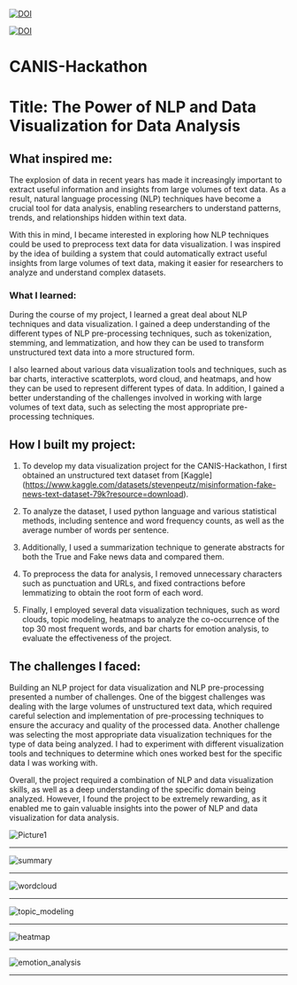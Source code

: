
<a href="https://www.linkedin.com/in/fuzzy-shahidi"><img src="https://img.shields.io/badge/Linkdin-Fuzzy%20Shahidi-blue.svg" alt="DOI"></a>

<a href="https://youtu.be/WkjBGYs2T2Q"><img src="https://img.shields.io/badge/YouTube-Fuzzy%20Shahidi-red.svg" alt="DOI"></a>



# CANIS-Hackathon
# Title: The Power of NLP and Data Visualization for Data Analysis
## What inspired me:

The explosion of data in recent years has made it increasingly important to extract useful information and insights from large volumes of text data. As a result, natural language processing (NLP) techniques have become a crucial tool for data analysis, enabling researchers to understand patterns, trends, and relationships hidden within text data.

With this in mind, I became interested in exploring how NLP techniques could be used to preprocess text data for data visualization. I was inspired by the idea of building a system that could automatically extract useful insights from large volumes of text data, making it easier for researchers to analyze and understand complex datasets.

### What I learned:

During the course of my project, I learned a great deal about NLP techniques and data visualization. I gained a deep understanding of the different types of NLP pre-processing techniques, such as tokenization, stemming, and lemmatization, and how they can be used to transform unstructured text data into a more structured form.

I also learned about various data visualization tools and techniques, such as bar charts, interactive scatterplots, word cloud, and heatmaps, and how they can be used to represent different types of data. In addition, I gained a better understanding of the challenges involved in working with large volumes of text data, such as selecting the most appropriate pre-processing techniques.

## How I built my project:

1. To develop my data visualization project for the CANIS-Hackathon, I first obtained an unstructured text dataset from [Kaggle] (https://www.kaggle.com/datasets/stevenpeutz/misinformation-fake-news-text-dataset-79k?resource=download).

2. To analyze the dataset, I used python language and various statistical methods, including sentence and word frequency counts, as well as the average number of words per sentence.

3. Additionally, I used a summarization technique to generate abstracts for both the True and Fake news data and compared them.

4. To preprocess the data for analysis, I removed unnecessary characters such as punctuation and URLs, and fixed contractions before lemmatizing to obtain the root form of each word.

5. Finally, I employed several data visualization techniques, such as word clouds, topic modeling, heatmaps to analyze the co-occurrence of the top 30 most frequent words, and bar charts for emotion analysis, to evaluate the effectiveness of the project.

## The challenges I faced:
Building an NLP project for data visualization and NLP pre-processing presented a number of challenges. One of the biggest challenges was dealing with the large volumes of unstructured text data, which required careful selection and implementation of pre-processing techniques to ensure the accuracy and quality of the processed data.
Another challenge was selecting the most appropriate data visualization techniques for the type of data being analyzed. I had to experiment with different visualization tools and techniques to determine which ones worked best for the specific data I was working with.

Overall, the project required a combination of NLP and data visualization skills, as well as a deep understanding of the specific domain being analyzed. However, I found the project to be extremely rewarding, as it enabled me to gain valuable insights into the power of NLP and data visualization for data analysis.


![Picture1](https://user-images.githubusercontent.com/38839459/229404697-fdc1e6de-753a-4ec9-bf2b-951e555cfdc3.png)

----------------------------------------------------------------------------------------------------------------------

![summary](https://user-images.githubusercontent.com/38839459/229404785-b51f5955-559d-45ad-8f94-818752a80a3c.png)


----------------------------------------------------------------------------------------------------------------------

![wordcloud](https://user-images.githubusercontent.com/38839459/229404857-16bf4025-f414-4034-b1fd-ed65d0afd7b2.png)


----------------------------------------------------------------------------------------------------------------------

![topic_modeling](https://user-images.githubusercontent.com/38839459/229404889-58ef23e8-0450-4009-91d5-d31abe02c442.png)


----------------------------------------------------------------------------------------------------------------------


![heatmap](https://user-images.githubusercontent.com/38839459/229404918-49c470ff-22ee-49e8-bb6b-959a3039bc44.png)


----------------------------------------------------------------------------------------------------------------------

![emotion_analysis](https://user-images.githubusercontent.com/38839459/229404948-a0f7f9e2-9916-4552-844a-6300adacd765.png)


----------------------------------------------------------------------------------------------------------------------
